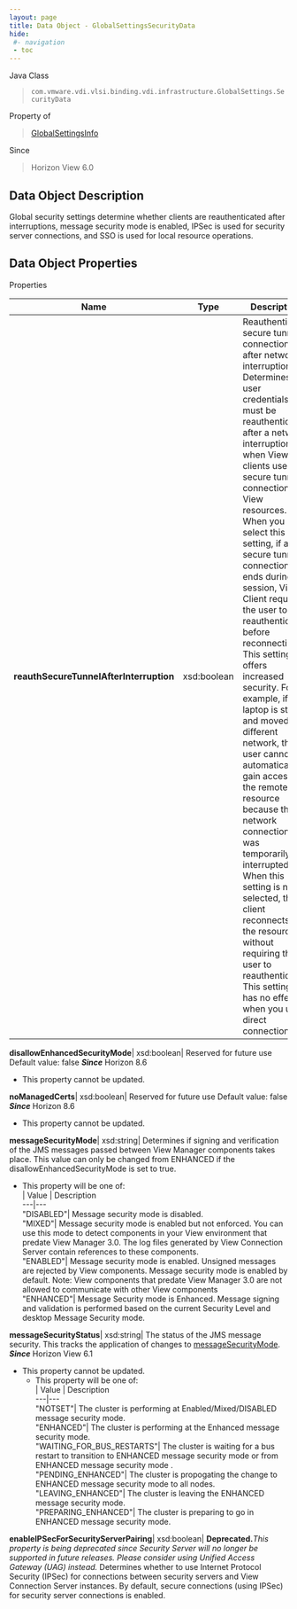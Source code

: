 ```yaml
---
layout: page
title: Data Object - GlobalSettingsSecurityData
hide:
 #- navigation
 - toc
---
```






Java Class  
> `com.vmware.vdi.vlsi.binding.vdi.infrastructure.GlobalSettings.SecurityData`

Property of  
> [GlobalSettingsInfo](vdi.infrastructure.GlobalSettings.GlobalSettingsInfo.md#field_detail)

Since  
> Horizon View 6.0


## Data Object Description 

Global security settings determine whether clients are reauthenticated after interruptions, message security mode is enabled, IPSec is used for security server connections, and SSO is used for local resource operations. 

## Data Object Properties

Properties

Name |  Type |  Description   
---|---|---  
**reauthSecureTunnelAfterInterruption**|  xsd:boolean|  Reauthenticate secure tunnel connections after network interruption Determines if user credentials must be reauthenticated after a network interruption when View clients use secure tunnel connections to View resources. When you select this setting, if a secure tunnel connection ends during a session, View Client requires the user to reauthenticate before reconnecting. This setting offers increased security. For example, if a laptop is stolen and moved to a different network, the user cannot automatically gain access to the remote resource because the network connection was temporarily interrupted. When this setting is not selected, the client reconnects to the resource without requiring the user to reauthenticate. This setting has no effect when you use direct connection.   
  
**disallowEnhancedSecurityMode**|  xsd:boolean|  Reserved for future use Default value: false  **_Since_** Horizon 8.6  


* This property cannot be updated.

  
**noManagedCerts**|  xsd:boolean|  Reserved for future use Default value: false  **_Since_** Horizon 8.6  


* This property cannot be updated.

  
**messageSecurityMode**|  xsd:string|  Determines if signing and verification of the JMS messages passed between View Manager components takes place. This value can only be changed from ENHANCED if the disallowEnhancedSecurityMode is set to true.   


  * This property will be one of:  
|  Value |  Description   
---|---  
"DISABLED"| Message security mode is disabled.  
"MIXED"| Message security mode is enabled but not enforced. You can use this mode to detect components in your View environment that predate View Manager 3.0. The log files generated by View Connection Server contain references to these components.  
"ENABLED"| Message security mode is enabled. Unsigned messages are rejected by View components. Message security mode is enabled by default. Note: View components that predate View Manager 3.0 are not allowed to communicate with other View components  
"ENHANCED"| Message Security mode is Enhanced. Message signing and validation is performed based on the current Security Level and desktop Message Security mode.  

  
**messageSecurityStatus**|  xsd:string|  The status of the JMS message security. This tracks the application of changes to [messageSecurityMode](vdi.infrastructure.GlobalSettings.SecurityData.md#messageSecurityMode).  **_Since_** Horizon View 6.1  


* This property cannot be updated.
  * This property will be one of:  
|  Value |  Description   
---|---  
"NOTSET"| The cluster is performing at Enabled/Mixed/DISABLED message security mode.  
"ENHANCED"| The cluster is performing at the Enhanced message security mode.  
"WAITING_FOR_BUS_RESTARTS"| The cluster is waiting for a bus restart to transition to ENHANCED message security mode or from ENHANCED message security mode .  
"PENDING_ENHANCED"| The cluster is propogating the change to ENHANCED message security mode to all nodes.  
"LEAVING_ENHANCED"| The cluster is leaving the ENHANCED message security mode.  
"PREPARING_ENHANCED"| The cluster is preparing to go in ENHANCED message security mode.  

  
**enableIPSecForSecurityServerPairing**|  xsd:boolean| **Deprecated.**_This property is being deprecated since Security Server will no longer be supported in future releases. Please consider using Unified Access Gateway (UAG) instead._ Determines whether to use Internet Protocol Security (IPSec) for connections between security servers and View Connection Server instances. By default, secure connections (using IPSec) for security server connections is enabled.   
  
  
  
  
  
  
